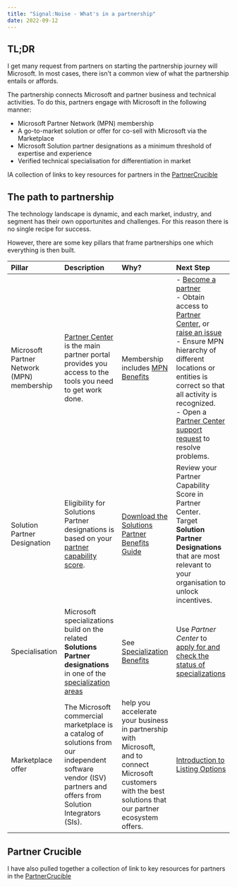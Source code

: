 ```yaml
---
title: "Signal:Noise - What's in a partnership"
date: 2022-09-12
---
```


## TL;DR

I get many request from partners on starting the partnership journey will Microsoft. In most cases, there isn't a common view of what the partnership entails or affords. 

The partnership connects Microsoft and partner  business and technical activities. To do this, partners engage with Microsoft in the following manner: 

* Microsoft Partner Network (MPN) membership
* A go-to-market solution or offer for co-sell with Microsoft via the Marketplace
* Microsoft Solution partner designations as a minimum threshold of expertise and experience
* Verified technical specialisation for differentiation in market

IA collection of links to key resources for partners in the [PartnerCrucible](https://lagimik.github.io/PartnerCrucible/)

## The path to partnership

 The technology landscape is dynamic, and each market, industry, and segment has their own opportunites and challenges. For this reason there is no single recipe for success.

 However, there are some key pillars that frame partnerships one which everything is then built. 

Pillar | Description | Why? | Next Step
:----- | :---------- | :----- | :-----
Microsoft Partner Network (MPN) membership | [Partner Center](https://partner.microsoft.com/en-us/dashboard) is the main partner portal provides you access to the tools you need to get work done.| Membership includes [MPN Benefits](https://learn.microsoft.com/en-us/partner-center/mpn-find-benefits#mpn-benefits) | - [Become a partner](https://partner.microsoft.com/en-ca/membership) <br> - Obtain access to [Partner Center](https://partner.microsoft.com/en-us/dashboard), or [raise an issue](https://partner.microsoft.com/en-US/support/?stage=1) <br> - Ensure MPN hierarchy of different locations or entities is correct so that all activity is recognized. <br> - Open a [Partner Center support request](https://partner.microsoft.com/en-US/support/?stage=1) to resolve problems. 
Solution Partner Designation | Eligibility for Solutions Partner designations is based on your [partner capability score](https://learn.microsoft.com/en-us/partner-center/partner-capability-score). |  [Download the Solutions Partner Benefits Guide](https://aka.ms/Solutionspartner.Benefits) | Review your Partner Capability Score in Partner Center. <br> Target **Solution Partner Designations** that are most relevant to your organisation to unlock incentives.
Specialisation | Microsoft specializations build on the related **Solutions Partner designations** in one of the [specialization areas](https://learn.microsoft.com/en-us/partner-center/advanced-specializations#specialization-areas) |  See [Specialization Benefits](https://learn.microsoft.com/en-us/partner-center/advanced-specializations#specialization-benefits) | Use *Partner Center* to [apply for and check the status of specializations](https://learn.microsoft.com/en-us/partner-center/advanced-specializations-apply)
Marketplace offer | The Microsoft commercial marketplace is a catalog of solutions from our independent software vendor (ISV) partners and offers from Solution Integrators (SIs).| help you accelerate your business in partnership with Microsoft, and to connect Microsoft customers with the best solutions that our partner ecosystem offers.| [Introduction to Listing Options](https://learn.microsoft.com/en-us/azure/marketplace/determine-your-listing-type)

## Partner Crucible 

I have also pulled together a collection of link to key resources for partners in the [PartnerCrucible](https://lagimik.github.io/PartnerCrucible/)